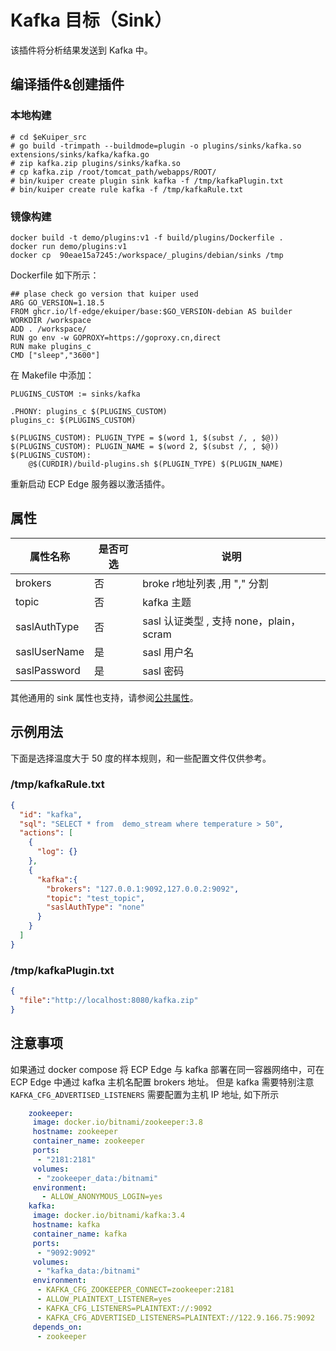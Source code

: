 # Kafka 目标（Sink）

该插件将分析结果发送到 Kafka 中。
## 编译插件&创建插件

### 本地构建
```shell
# cd $eKuiper_src
# go build -trimpath --buildmode=plugin -o plugins/sinks/kafka.so extensions/sinks/kafka/kafka.go
# zip kafka.zip plugins/sinks/kafka.so
# cp kafka.zip /root/tomcat_path/webapps/ROOT/
# bin/kuiper create plugin sink kafka -f /tmp/kafkaPlugin.txt
# bin/kuiper create rule kafka -f /tmp/kafkaRule.txt
```

### 镜像构建
```
docker build -t demo/plugins:v1 -f build/plugins/Dockerfile .
docker run demo/plugins:v1
docker cp  90eae15a7245:/workspace/_plugins/debian/sinks /tmp
```
Dockerfile 如下所示：
```
## plase check go version that kuiper used
ARG GO_VERSION=1.18.5
FROM ghcr.io/lf-edge/ekuiper/base:$GO_VERSION-debian AS builder
WORKDIR /workspace
ADD . /workspace/
RUN go env -w GOPROXY=https://goproxy.cn,direct
RUN make plugins_c
CMD ["sleep","3600"]
```
在 Makefile 中添加：
```
PLUGINS_CUSTOM := sinks/kafka

.PHONY: plugins_c $(PLUGINS_CUSTOM)
plugins_c: $(PLUGINS_CUSTOM)

$(PLUGINS_CUSTOM): PLUGIN_TYPE = $(word 1, $(subst /, , $@))
$(PLUGINS_CUSTOM): PLUGIN_NAME = $(word 2, $(subst /, , $@))
$(PLUGINS_CUSTOM):
	@$(CURDIR)/build-plugins.sh $(PLUGIN_TYPE) $(PLUGIN_NAME)
```

重新启动 ECP Edge 服务器以激活插件。

## 属性

| 属性名称     | 是否可选 | 说明                                    |
| ------------ | -------- | --------------------------------------- |
| brokers      | 否       | broke r地址列表 ,用 "," 分割            |
| topic        | 否       | kafka 主题                              |
| saslAuthType | 否       | sasl 认证类型 , 支持 none，plain，scram |
| saslUserName | 是       | sasl 用户名                             |
| saslPassword | 是       | sasl 密码                               |


其他通用的 sink 属性也支持，请参阅[公共属性](./sink.md#公共属性)。

## 示例用法

下面是选择温度大于 50 度的样本规则，和一些配置文件仅供参考。

### /tmp/kafkaRule.txt
```json
{
  "id": "kafka",
  "sql": "SELECT * from  demo_stream where temperature > 50",
  "actions": [
    {
      "log": {}
    },
    {
      "kafka":{
        "brokers": "127.0.0.1:9092,127.0.0.2:9092",
        "topic": "test_topic",
        "saslAuthType": "none"
      }
    }
  ]
}
```
### /tmp/kafkaPlugin.txt
```json
{
  "file":"http://localhost:8080/kafka.zip"
}
```

## 注意事项

如果通过 docker compose 将 ECP Edge 与 kafka 部署在同一容器网络中，可在 ECP Edge 中通过 kafka 主机名配置 brokers 地址。
但是 kafka 需要特别注意 `` KAFKA_CFG_ADVERTISED_LISTENERS `` 需要配置为主机 IP 地址, 如下所示

```yaml
    zookeeper:
     image: docker.io/bitnami/zookeeper:3.8
     hostname: zookeeper
     container_name: zookeeper
     ports:
      - "2181:2181"
     volumes:
      - "zookeeper_data:/bitnami"
     environment:
       - ALLOW_ANONYMOUS_LOGIN=yes
    kafka:
     image: docker.io/bitnami/kafka:3.4
     hostname: kafka
     container_name: kafka
     ports:
      - "9092:9092"
     volumes:
      - "kafka_data:/bitnami"
     environment:
      - KAFKA_CFG_ZOOKEEPER_CONNECT=zookeeper:2181
      - ALLOW_PLAINTEXT_LISTENER=yes
      - KAFKA_CFG_LISTENERS=PLAINTEXT://:9092
      - KAFKA_CFG_ADVERTISED_LISTENERS=PLAINTEXT://122.9.166.75:9092
     depends_on:
      - zookeeper
```
